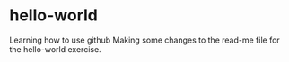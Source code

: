 # hello-world
Learning how to use github
Making some changes to the read-me file for the hello-world exercise.
